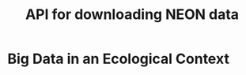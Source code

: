 ﻿---
layout: post
title: "API for downloading NEON data"
excerpt: "Getting the data efficiently"
tags: [mosquito, carabid, NEON data]
header:
  image: /assets/images/firehose.jpg
  caption: "[Photo credit: Wikimedia Commons](https://upload.wikimedia.org/wikipedia/commons/b/bf/US_Navy_070418-N-9928E-022_Sailors_man_a_fire_hose_to_douse_a_simulated_fire_while_participating_in_Damage_Control_(DC)_Olympics_during_a_Morale,_Welfare_and_Recreation_sponsored_steel_beach_picnic_aboard_the_Nimitz-class_aircr.jpg)"
---

# Big Data in an Ecological Context



